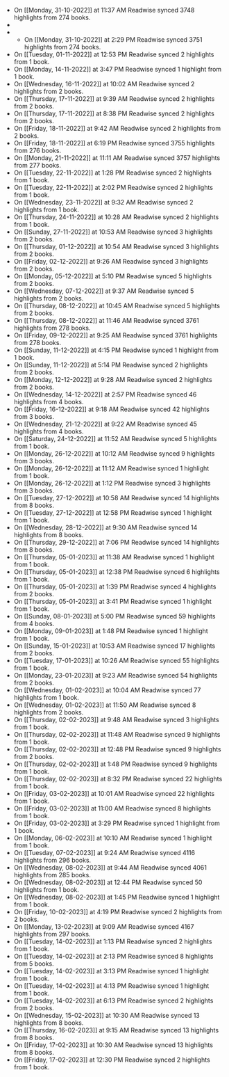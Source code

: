 - On [[Monday, 31-10-2022]] at 11:37 AM Readwise synced 3748 highlights from 274 books.
-
- * On [[Monday, 31-10-2022]] at 2:29 PM Readwise synced 3751 highlights from 274 books.
- On [[Tuesday, 01-11-2022]] at 12:53 PM Readwise synced 2 highlights from 1 book.
- On [[Monday, 14-11-2022]] at 3:47 PM Readwise synced 1 highlight from 1 book.
- On [[Wednesday, 16-11-2022]] at 10:02 AM Readwise synced 2 highlights from 2 books.
- On [[Thursday, 17-11-2022]] at 9:39 AM Readwise synced 2 highlights from 2 books.
- On [[Thursday, 17-11-2022]] at 8:38 PM Readwise synced 2 highlights from 2 books.
- On [[Friday, 18-11-2022]] at 9:42 AM Readwise synced 2 highlights from 2 books.
- On [[Friday, 18-11-2022]] at 6:19 PM Readwise synced 3755 highlights from 276 books.
- On [[Monday, 21-11-2022]] at 11:11 AM Readwise synced 3757 highlights from 277 books.
- On [[Tuesday, 22-11-2022]] at 1:28 PM Readwise synced 2 highlights from 1 book.
- On [[Tuesday, 22-11-2022]] at 2:02 PM Readwise synced 2 highlights from 1 book.
- On [[Wednesday, 23-11-2022]] at 9:32 AM Readwise synced 2 highlights from 1 book.
- On [[Thursday, 24-11-2022]] at 10:28 AM Readwise synced 2 highlights from 1 book.
- On [[Sunday, 27-11-2022]] at 10:53 AM Readwise synced 3 highlights from 2 books.
- On [[Thursday, 01-12-2022]] at 10:54 AM Readwise synced 3 highlights from 2 books.
- On [[Friday, 02-12-2022]] at 9:26 AM Readwise synced 3 highlights from 2 books.
- On [[Monday, 05-12-2022]] at 5:10 PM Readwise synced 5 highlights from 2 books.
- On [[Wednesday, 07-12-2022]] at 9:37 AM Readwise synced 5 highlights from 2 books.
- On [[Thursday, 08-12-2022]] at 10:45 AM Readwise synced 5 highlights from 2 books.
- On [[Thursday, 08-12-2022]] at 11:46 AM Readwise synced 3761 highlights from 278 books.
- On [[Friday, 09-12-2022]] at 9:25 AM Readwise synced 3761 highlights from 278 books.
- On [[Sunday, 11-12-2022]] at 4:15 PM Readwise synced 1 highlight from 1 book.
- On [[Sunday, 11-12-2022]] at 5:14 PM Readwise synced 2 highlights from 2 books.
- On [[Monday, 12-12-2022]] at 9:28 AM Readwise synced 2 highlights from 2 books.
- On [[Wednesday, 14-12-2022]] at 2:57 PM Readwise synced 46 highlights from 4 books.
- On [[Friday, 16-12-2022]] at 9:18 AM Readwise synced 42 highlights from 3 books.
- On [[Wednesday, 21-12-2022]] at 9:22 AM Readwise synced 45 highlights from 4 books.
- On [[Saturday, 24-12-2022]] at 11:52 AM Readwise synced 5 highlights from 1 book.
- On [[Monday, 26-12-2022]] at 10:12 AM Readwise synced 9 highlights from 3 books.
- On [[Monday, 26-12-2022]] at 11:12 AM Readwise synced 1 highlight from 1 book.
- On [[Monday, 26-12-2022]] at 1:12 PM Readwise synced 3 highlights from 3 books.
- On [[Tuesday, 27-12-2022]] at 10:58 AM Readwise synced 14 highlights from 8 books.
- On [[Tuesday, 27-12-2022]] at 12:58 PM Readwise synced 1 highlight from 1 book.
- On [[Wednesday, 28-12-2022]] at 9:30 AM Readwise synced 14 highlights from 8 books.
- On [[Thursday, 29-12-2022]] at 7:06 PM Readwise synced 14 highlights from 8 books.
- On [[Thursday, 05-01-2023]] at 11:38 AM Readwise synced 1 highlight from 1 book.
- On [[Thursday, 05-01-2023]] at 12:38 PM Readwise synced 6 highlights from 1 book.
- On [[Thursday, 05-01-2023]] at 1:39 PM Readwise synced 4 highlights from 2 books.
- On [[Thursday, 05-01-2023]] at 3:41 PM Readwise synced 1 highlight from 1 book.
- On [[Sunday, 08-01-2023]] at 5:00 PM Readwise synced 59 highlights from 4 books.
- On [[Monday, 09-01-2023]] at 1:48 PM Readwise synced 1 highlight from 1 book.
- On [[Sunday, 15-01-2023]] at 10:53 AM Readwise synced 17 highlights from 2 books.
- On [[Tuesday, 17-01-2023]] at 10:26 AM Readwise synced 55 highlights from 1 book.
- On [[Monday, 23-01-2023]] at 9:23 AM Readwise synced 54 highlights from 2 books.
- On [[Wednesday, 01-02-2023]] at 10:04 AM Readwise synced 77 highlights from 1 book.
- On [[Wednesday, 01-02-2023]] at 11:50 AM Readwise synced 8 highlights from 2 books.
- On [[Thursday, 02-02-2023]] at 9:48 AM Readwise synced 3 highlights from 1 book.
- On [[Thursday, 02-02-2023]] at 11:48 AM Readwise synced 9 highlights from 1 book.
- On [[Thursday, 02-02-2023]] at 12:48 PM Readwise synced 9 highlights from 2 books.
- On [[Thursday, 02-02-2023]] at 1:48 PM Readwise synced 9 highlights from 1 book.
- On [[Thursday, 02-02-2023]] at 8:32 PM Readwise synced 22 highlights from 1 book.
- On [[Friday, 03-02-2023]] at 10:01 AM Readwise synced 22 highlights from 1 book.
- On [[Friday, 03-02-2023]] at 11:00 AM Readwise synced 8 highlights from 1 book.
- On [[Friday, 03-02-2023]] at 3:29 PM Readwise synced 1 highlight from 1 book.
- On [[Monday, 06-02-2023]] at 10:10 AM Readwise synced 1 highlight from 1 book.
- On [[Tuesday, 07-02-2023]] at 9:24 AM Readwise synced 4116 highlights from 296 books.
- On [[Wednesday, 08-02-2023]] at 9:44 AM Readwise synced 4061 highlights from 285 books.
- On [[Wednesday, 08-02-2023]] at 12:44 PM Readwise synced 50 highlights from 1 book.
- On [[Wednesday, 08-02-2023]] at 1:45 PM Readwise synced 1 highlight from 1 book.
- On [[Friday, 10-02-2023]] at 4:19 PM Readwise synced 2 highlights from 2 books.
- On [[Monday, 13-02-2023]] at 9:09 AM Readwise synced 4167 highlights from 297 books.
- On [[Tuesday, 14-02-2023]] at 1:13 PM Readwise synced 2 highlights from 1 book.
- On [[Tuesday, 14-02-2023]] at 2:13 PM Readwise synced 8 highlights from 5 books.
- On [[Tuesday, 14-02-2023]] at 3:13 PM Readwise synced 1 highlight from 1 book.
- On [[Tuesday, 14-02-2023]] at 4:13 PM Readwise synced 1 highlight from 1 book.
- On [[Tuesday, 14-02-2023]] at 6:13 PM Readwise synced 2 highlights from 2 books.
- On [[Wednesday, 15-02-2023]] at 10:30 AM Readwise synced 13 highlights from 8 books.
- On [[Thursday, 16-02-2023]] at 9:15 AM Readwise synced 13 highlights from 8 books.
- On [[Friday, 17-02-2023]] at 10:30 AM Readwise synced 13 highlights from 8 books.
- On [[Friday, 17-02-2023]] at 12:30 PM Readwise synced 2 highlights from 1 book.